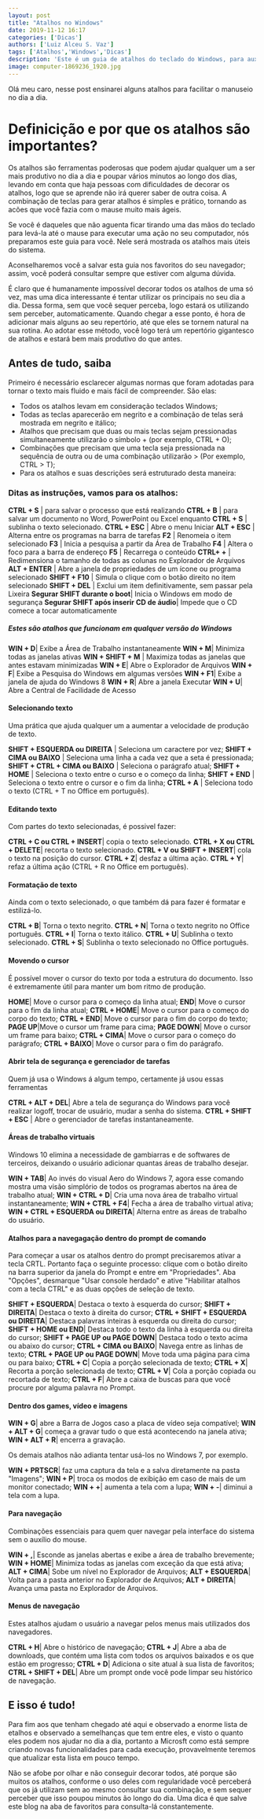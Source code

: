 ```yaml
---
layout: post
title: "Atalhos no Windows"
date: 2019-11-12 16:17
categories: ['Dicas']
authors: ['Luiz Alceu S. Vaz'] 
tags: ['Atalhos','Windows','Dicas']
description: 'Este é um guia de atalhos do teclado do Windows, para auxiliar na aceleração do manuseio no computador.'
image: computer-1869236_1920.jpg
---
```


Olá meu caro, nesse post ensinarei alguns atalhos para facilitar o manuseio no dia a dia.

# Definicição e por que os atalhos são importantes?
Os atalhos são ferramentas poderosas que podem ajudar qualquer um a ser mais produtivo no dia a dia e poupar vários minutos ao longo dos dias, levando em conta que haja pessoas com dificuldades de decorar os atalhos, logo que se aprende não irá querer saber de outra coisa. A combinação de teclas para gerar atalhos é simples e prático, tornando as acões que você fazia com o mause muito mais ágeis.

Se você é daqueles que não aguenta ficar tirando uma das mãos do teclado para levá-la até o mause para executar uma ação no seu computador, nós preparamos este guia para você. Nele será mostrada os atalhos mais úteis do sistema.

Aconselharemos você a salvar esta guia nos favoritos do seu navegador; assim, você poderá consultar sempre que estiver com alguma dúvida.

É claro que é humanamente impossível decorar todos os atalhos de uma só vez, mas uma dica interessante é tentar utilizar os principais no seu dia a dia. Dessa forma, sem que você sequer perceba, logo estará os utilizando sem perceber, automaticamente. Quando chegar a esse ponto, é hora de adicionar mais alguns ao seu repertório, até que eles se tornem natural na sua rotina. Ao adotar esse método, você logo terá um repertório gigantesco de atalhos e estará bem mais produtivo do que antes.

## Antes de tudo, saiba

Primeiro é necessário esclarecer algumas normas que foram adotadas para tornar o texto mais fluido e mais fácil de compreender. São elas:

- Todos os atalhos levam em consideração teclados Windows;
- Todas as teclas aparecerão em negrito e a combinação de telas será mostrada em negrito e itálico;
- Atalhos que precisam que duas ou mais teclas sejam pressionadas simultaneamente utilizarão o símbolo + (por exemplo, CTRL + O);
- Combinações que precisam que uma tecla seja pressionada na sequência de outra ou de uma combinação utilizarão > (Por exemplo, CTRL > T);
- Para os atalhos e suas descrições será estruturado desta maneira:

### Ditas as instruções, vamos para os atalhos:
	
**CTRL + S** | para salvar o processo que está realizando
**CTRL + B** | para salvar um documento no Word, PowerPoint ou Excel enquanto
**CTRL + S** | sublinha o texto selecionado.
**CTRL + ESC**		|	Abre o menu Iniciar
**ALT + ESC**		|	Alterna entre os programas na barra de tarefas
**F2**			|	Renomeia o item selecionado
**F3**			|	Inicia a pesquisa a partir da Área de Trabalho
**F4**			|	Altera o foco para a barra de endereço
**F5**			|	Recarrega o conteúdo
**CTRL+ +**		|	Redimensiona o tamanho de todas as colunas no Explorador de Arquivos
**ALT + ENTER**		|	Abre a janela de propriedades de um ícone ou programa selecionado
**SHIFT + F10**	| Simula o clique com o botão direito no item selecionado
**SHIFT + DEL**	| Exclui um item definitivamente, sem passar pela Lixeira
**Segurar SHIFT durante o boot**| Inicia o Windows em modo de segurança
**Segurar SHIFT após inserir CD de áudio**| Impede que o CD comece a tocar automaticamente

##### Estes são atalhos que funcionam em qualquer versão do Windows

**WIN + D**|	Exibe a Área de Trabalho instantaneamente
**WIN + M**|	Minimiza todas as janelas ativas
**WIN + SHIFT + M** | Maximiza todas as janelas que antes estavam minimizadas
**WIN + E**| Abre o Explorador de Arquivos
**WIN + F**| Exibe a Pesquisa do Windows em algumas versões
**WIN + F1**| Exibe a janela de ajuda do Windows 8
**WIN + R**| Abre a janela Executar
**WIN + U**| Abre a Central de Facilidade de Acesso

#### Selecionando texto
Uma prática que ajuda qualquer um a aumentar a velocidade de produção de texto.

 **SHIFT + ESQUERDA ou DIREITA** | Seleciona um caractere por vez;
 **SHIFT + CIMA ou BAIXO** | Seleciona uma linha a cada vez que a seta é pressionada;
 **SHIFT + CTRL + CIMA ou BAIXO** | Seleciona o parágrafo atual;
 **SHIFT + HOME** | Seleciona o texto entre o curso e o começo da linha;
 **SHIFT + END** | Seleciona o texto entre o cursor e o fim da linha;
 **CTRL + A** | Seleciona todo o texto (CTRL + T no Office em português).

#### Editando texto
Com partes do texto selecionadas, é possivel fazer:


 **CTRL + C ou CTRL + INSERT**| copia o texto selecionado.
 **CTRL + X ou CTRL + DELETE**| recorta o texto selecionado.
 **CTRL + V ou SHIFT + INSERT**| cola o texto na posição do cursor.
 **CTRL + Z**| desfaz a última ação.
 **CTRL + Y**| refaz a última ação (CTRL + R no Office em português).

#### Formatação de texto
Ainda com o texto selecionado, o que também dá para fazer é formatar e estilizá-lo.

 **CTRL + B**| Torna o texto negrito.
 **CTRL + N**| Torna o texto negrito no Office português.
 **CTRL + I**| Torna o texto itálico.
 **CTRL + U**| Sublinha o texto selecionado. 
 **CTRL + S**| Sublinha o texto selecionado no Office português.

#### Movendo o cursor
É possível mover o cursor do texto por toda a estrutura do documento. Isso é extremamente útil para manter um bom ritmo de produção.

 **HOME**| Move o cursor para o começo da linha atual;
 **END**| Move o cursor para o fim da linha atual;
 **CTRL + HOME**| Move o cursor para o começo do corpo do texto;
 **CTRL + END**| Move o cursor para o fim do corpo do texto;
 **PAGE UP**|Move o cursor um frame para cima;
 **PAGE DOWN**| Move o cursor um frame para baixo;
**CTRL + CIMA**| Move o cursor para o começo do parágrafo;
 **CTRL + BAIXO**| Move o cursor para o fim do parágrafo.

#### Abrir tela de segurança e gerenciador de tarefas
Quem já usa o Windows á algum tempo, certamente já usou essas ferramentas


 **CTRL + ALT + DEL**| Abre a tela de segurança do Windows para você realizar logoff, trocar de usuário, mudar a senha do sistema.
 **CTRL + SHIFT + ESC** | Abre o gerenciador de tarefas instantaneamente.

#### Áreas de trabalho virtuais
Windows 10 elimina a necessidade de gambiarras e de softwares de terceiros, deixando o usuário adicionar quantas áreas de trabalho desejar.

 **WIN + TAB**| Ao invés do visual Aero do Windows 7, agora esse comando mostra uma visão simplório de todos os programas abertos na área de trabalho atual;
 **WIN + CTRL + D**| Cria uma nova área de trabalho virtual instantaneamente;
**WIN + CTRL + F4**| Fecha a área de trabalho virtual ativa;
 **WIN + CTRL + ESQUERDA ou DIREITA**| Alterna entre as áreas de trabalho do usuário.

#### Atalhos para a navegagação dentro do prompt de comando
Para começar a usar os atalhos dentro do prompt precisaremos ativar a tecla CRTL. Portanto faça o seguinte processo: clique com o botão direito na barra superior da janela do Prompt e entre em "Propriedades". Aba "Opções", desmarque "Usar console herdado" e ative "Habilitar atalhos com a tecla CTRL" e as duas opções de seleção de texto.


**SHIFT + ESQUERDA**| Destaca o texto à esquerda do cursor;
 **SHIFT + DIREITA**| Destaca o texto à direita do cursor;
 **CTRL + SHIFT + ESQUERDA ou DIREITA**| Destaca palavras inteiras à esquerda ou direita do cursor;
 **SHIFT + HOME ou END**| Destaca todo o texto da linha à esquerda ou direita do cursor;
 **SHIFT + PAGE UP ou PAGE DOWN**| Destaca todo o texto acima ou abaixo do cursor;
 **CTRL + CIMA ou BAIXO**| Navega entre as linhas de texto;
 **CTRL + PAGE UP ou PAGE DOWN**| Move toda uma página para cima ou para baixo;
 **CTRL + C**| Copia a porção selecionada de texto;
 **CTRL + X**| Recorta a porção selecionada de texto;
 **CTRL + V**| Cola a porção copiada ou recortada de texto;
 **CTRL + F**| Abre a caixa de buscas para que você procure por alguma palavra no Prompt.


#### Dentro dos games, vídeo e imagens

**WIN + G**| abre a Barra de Jogos caso a placa de vídeo seja compatível;
 **WIN + ALT + G**| começa a gravar tudo o que está acontecendo na janela ativa;
 **WIN + ALT + R**| encerra a gravação.

Os demais atalhos não adianta tentar usá-los no Windows 7, por exemplo.

 **WIN + PRTSCR**| faz uma captura da tela e a salva diretamente na pasta "Imagens";
 **WIN + P**| troca os modos de exibição em caso de mais de um monitor conectado;
 **WIN + +**| aumenta a tela com a lupa;
 **WIN + -**| diminui a tela com a lupa.


#### Para navegação
Combinações essenciais para quem quer navegar pela interface do sistema sem o auxílio do mouse. 

 **WIN + ,**| Esconde as janelas abertas e exibe a área de trabalho brevemente;
 **WIN + HOME**| Minimiza todas as janelas com exceção da que está ativa;
 **ALT + CIMA**| Sobe um nível no Explorador de Arquivos;
 **ALT + ESQUERDA**| Volta para a pasta anterior no Explorador de Arquivos;
 **ALT + DIREITA**| Avança uma pasta no Explorador de Arquivos.


#### Menus de navegação
Estes atalhos ajudam o usuário a navegar pelos menus mais utilizados dos navegadores.

 **CTRL + H**| Abre o histórico de navegação;
 **CTRL + J**| Abre a aba de downloads, que contém uma lista com todos os arquivos baixados e os que estão em progresso;
 **CTRL + D**| Adiciona o site atual à sua lista de favoritos;
 **CTRL + SHIFT + DEL**| Abre um prompt onde você pode limpar seu histórico de navegação.


## E isso é tudo! 

Para fim aos que tenham chegado até aqui e observado a enorme lista de etalhos e observado a semelhanças que tem entre eles, e visto o quanto eles podem nos ajudar no dia a dia, portanto a Microsft como está sempre criando novas funcionalidades para cada execução, provavelmente teremos que atualizar esta lista em pouco tempo.

Não se afobe por olhar e não conseguir decorar todos, até porque são muitos os atalhos, conforme o uso deles com regularidade você perceberá que os já utilizam sem ao mesmo consultar sua combinação, e sem sequer perceber que isso poupou minutos ão longo do dia.
Uma dica é que salve este blog na aba de favoritos para consulta-lá constantemente.
